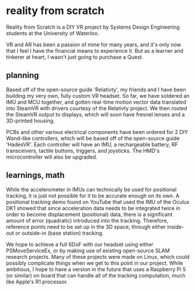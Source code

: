 # reality from scratch
Reality from Scratch is a DIY VR project by Systems Design Engineering students at the University of Waterloo.

VR and AR has been a passion of mine for many years, and it's only now that I feel I have the financial means to experience it. But as a learner and tinkerer at heart, I wasn't just going to purchase a Quest.

## planning

Based off of the open-source guide 'Relativty', my friends and I have been building my very own, fully custom VR headset. So far, we have soldered an IMU and MCU together, and gotten real-time motion vector data translated into SteamVR with drivers courtesy of the Relativty project. We then routed the SteamVR output to displays, which will soon have fresnel lenses and a 3D-printed housing.

PCBs and other various electrical components have been ordered for 2 DIY Wand-like controllers, which will be based off of the open-source guide 'HadesVR'. Each controller will have an IMU, a rechargeable battery, RF transceivers, tactile buttons, triggers, and joysticks. The HMD's microcontroller will also be upgraded.

## learnings, math

While the accelerometer in IMUs can technically be used for positional tracking, it is just not possible for it to be accurate enough on its own. A positional tracking demo found on YouTube that used the IMU of the Oculus DK1 showed that since acceleration data needs to be integrated twice in order to become displacement (positional) data, there is a significant amount of error (quadratic) introduced into the tracking. Therefore, reference points need to be set up in the 3D space, through either inside-out or outside-in (base station) tracking.

We hope to achieve a full 6DoF with our headset using either PSMoveServiceEx, or by making use of existing open-source SLAM research projects. Many of these projects were made on Linux, which could possibly complicate things when we get to this point in our project. While ambitious, I hope to have a version in the future that uses a Raspberry Pi 5 (or similar) on board that can handle all of the tracking computation, much like Apple's R1 processor.

